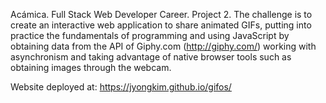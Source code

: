 Acámica. Full Stack Web Developer Career. Project 2. The challenge is to create an interactive web application to share animated GIFs, putting into practice the fundamentals of programming and using JavaScript by obtaining data from the API of Giphy.com (http://giphy.com/) working with asynchronism and taking advantage of native browser tools such as obtaining images through the webcam.

Website deployed at: https://jyongkim.github.io/gifos/